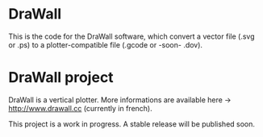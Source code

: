 DraWall
=======

This is the code for the DraWall software, which convert a vector file (.svg or .ps) to a plotter-compatible file (.gcode or -soon- .dov).

DraWall project
===============

DraWall is a vertical plotter. More informations are available here -> http://www.drawall.cc (currently in french).

This project is a work in progress. A stable release will be published soon.
